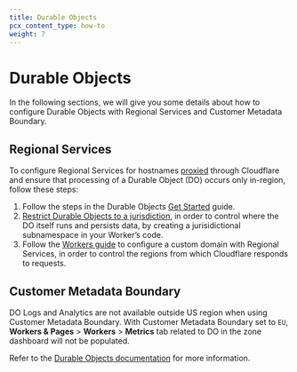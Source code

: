 ```yaml
---
title: Durable Objects
pcx_content_type: how-to
weight: 7
---
```


# Durable Objects

In the following sections, we will give you some details about how to configure Durable Objects with Regional Services and Customer Metadata Boundary.

## Regional Services

To configure Regional Services for hostnames [proxied](/dns/manage-dns-records/reference/proxied-dns-records/) through Cloudflare and ensure that processing of a Durable Object (DO) occurs only in-region, follow these steps:

1. Follow the steps in the Durable Objects [Get Started](/durable-objects/get-started/) guide.
2. [Restrict Durable Objects to a jurisdiction](/durable-objects/reference/data-location/#restrict-durable-objects-to-a-jurisdiction), in order to control where the DO itself runs and persists data, by creating a jurisidictional subnamespace in your Worker’s code.
3. Follow the [Workers guide](/data-localization/how-to/workers/#regional-services) to configure a custom domain with Regional Services, in order to control the regions from which Cloudflare responds to requests.

## Customer Metadata Boundary

DO Logs and Analytics are not available outside US region when using Customer Metadata Boundary. With Customer Metadata Boundary set to `EU`, **Workers & Pages** > **Workers** > **Metrics** tab related to DO in the zone dashboard will not be populated.

Refer to the [Durable Objects documentation](/durable-objects/) for more information.